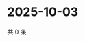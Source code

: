 # 2025-10-03

共 0 条

<!-- BEGIN ZHIHUVIDEO -->
<!-- 最后更新时间 Fri Oct 03 2025 00:13:30 GMT+0800 (China Standard Time) -->

<!-- END ZHIHUVIDEO -->
